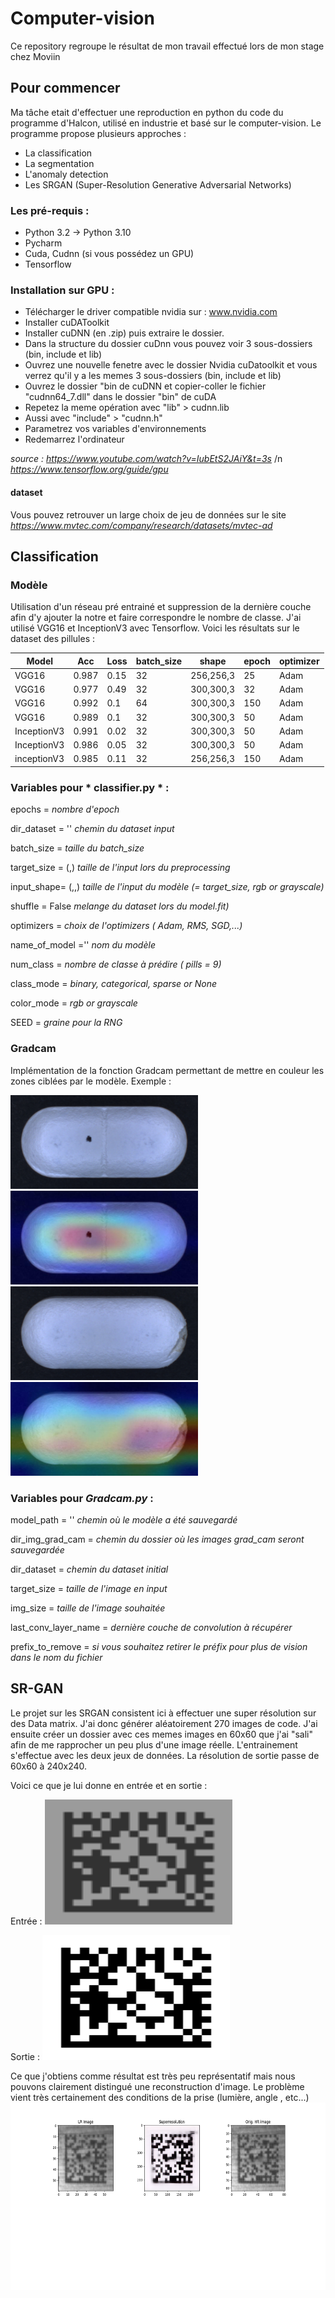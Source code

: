 # Computer-vision

Ce repository regroupe le résultat de mon travail effectué lors de mon stage chez Moviin


## Pour commencer

Ma tâche etait d'effectuer une reproduction en python du code du programme d'Halcon, utilisé en industrie et basé sur le computer-vision.
Le programme propose plusieurs approches :
- La classification
- La segmentation
- L'anomaly detection
- Les SRGAN (Super-Resolution Generative Adversarial Networks)


### Les pré-requis : 

- Python 3.2 -> Python 3.10
- Pycharm
- Cuda, Cudnn (si vous possédez un GPU)
- Tensorflow


### Installation sur GPU : 

- Télécharger le driver compatible nvidia sur :  www.nvidia.com
- Installer cuDAToolkit 
- Installer cuDNN (en .zip) puis extraire le dossier.
- Dans la structure du dossier cuDnn vous pouvez voir 3 sous-dossiers (bin, include et lib)
- Ouvrez une nouvelle fenetre avec le dossier Nvidia cuDatoolkit et vous verrez qu'il y a les memes 3 sous-dossiers (bin, include et lib)
- Ouvrez le dossier "bin de cuDNN et copier-coller le fichier "cudnn64_7.dll" dans le dossier "bin" de cuDA
- Repetez la meme opération avec "lib" > cudnn.lib
- Aussi avec "include" > "cudnn.h"
- Parametrez vos variables d'environnements
- Redemarrez l'ordinateur 

*source :  https://www.youtube.com/watch?v=IubEtS2JAiY&t=3s* /n
          *https://www.tensorflow.org/guide/gpu*



#### dataset
Vous pouvez retrouver un large choix de jeu de données sur le site *https://www.mvtec.com/company/research/datasets/mvtec-ad*



## Classification

### Modèle

Utilisation d'un réseau pré entrainé et suppression de la dernière couche afin d'y ajouter la notre et faire correspondre le nombre de classe.
J'ai utilisé VGG16 et InceptionV3 avec Tensorflow. Voici les résultats sur le dataset des pillules :

| Model | Acc  | Loss | batch_size | shape     | epoch | optimizer|
| ---   | ---  | --- |---          | ---       | ---   | ---      |
| VGG16 | 0.987| 0.15| 32          | 256,256,3 | 25    |  Adam |
| VGG16 | 0.977| 0.49| 32          | 300,300,3 | 32    | Adam |
| VGG16 | 0.992| 0.1 | 64          | 300,300,3 | 150   | Adam |
| VGG16 | 0.989| 0.1 | 32          | 300,300,3 | 50    | Adam |
| InceptionV3| 0.991| 0.02| 32 |300,300,3| 50| Adam |
| InceptionV3| 0.986| 0.05| 32 | 300,300,3| 50| Adam  |    *** > Shuffle = True***
|inceptionV3| 0.985| 0.11| 32| 256,256,3 | 150| Adam|

### Variables pour * classifier.py * :


epochs =                    *nombre d'epoch*

dir_dataset = ''            *chemin du dataset input*

batch_size =                *taille du batch_size*

target_size = (,)           *taille de l'input lors du preprocessing*

input_shape= (,,)           *taille de l'input du modèle (= target_size, rgb or grayscale)*

shuffle = False             *melange du dataset lors du model.fit)*

optimizers =                *choix de l'optimizers ( Adam, RMS, SGD,...)*

name_of_model =''           *nom du modèle*

num_class =                 *nombre de classe à  prédire ( pills = 9)*

class_mode =                *binary, categorical, sparse or None*

color_mode =                *rgb or grayscale*

SEED =                      *graine pour la RNG*




### Gradcam

Implémentation de la fonction Gradcam permettant de mettre en couleur les zones ciblées par le modèle.
Exemple : 


<img src="https://github.com/marvmey/Computer-vision/blob/main/classifier/image_grad_cam/pill_ginseng_contamination_021.png" width="300" height="150">
<img src="https://github.com/marvmey/Computer-vision/blob/main/classifier/image_grad_cam/pill_ginseng_contamination_pill_ginseng_contamination_021.png" width="300" height="150">

<img src="https://github.com/marvmey/Computer-vision/blob/main/classifier/image_grad_cam/pill_ginseng_crack_022.png" width="300" height="150">
<img src="https://github.com/marvmey/Computer-vision/blob/main/classifier/image_grad_cam/pill_ginseng_crack_pill_ginseng_crack_022.png" width="300" height="150">


### Variables pour *Gradcam.py*  :


model_path = '' *chemin où le modèle a été sauvegardé*

dir_img_grad_cam =  *chemin du dossier où les images grad_cam seront sauvegardée* 

dir_dataset =  *chemin du dataset initial*

target_size = *taille de l'image en input*

img_size =  *taille de l'image souhaitée*

last_conv_layer_name = *dernière couche de convolution à récupérer*

prefix_to_remove = *si vous souhaitez retirer le préfix pour plus de vision dans le nom du fichier*





## SR-GAN


Le projet sur les SRGAN consistent ici à effectuer une super résolution sur des Data matrix. J'ai donc générer aléatoirement 270 images de code. J'ai ensuite créer un dossier avec ces memes images en 60x60 que j'ai "sali" afin de me rapprocher un peu plus d'une image réelle.
L'entrainement s'effectue avec les deux jeux de données. La résolution de sortie passe de 60x60 à 240x240.

Voici ce que je lui donne en entrée et en sortie : 

Entrée :
<img src="https://github.com/marvmey/Computer-vision/blob/main/SRGAN/image/datamatrix_20220315095337_dirty.png" width="300" height="200">

Sortie : 
<img src="https://github.com/marvmey/Computer-vision/blob/main/SRGAN/image/datamatrix_20220315095337.png" width="300" height="200">


Ce que j'obtiens comme résultat est très peu représentatif mais nous pouvons clairement distingué une reconstruction d'image.
Le problème vient très certainement des conditions de la prise (lumière, angle , etc...)
<img src="https://github.com/marvmey/Computer-vision/blob/main/SRGAN/image/Figure_1.png" width="600" height="300">








